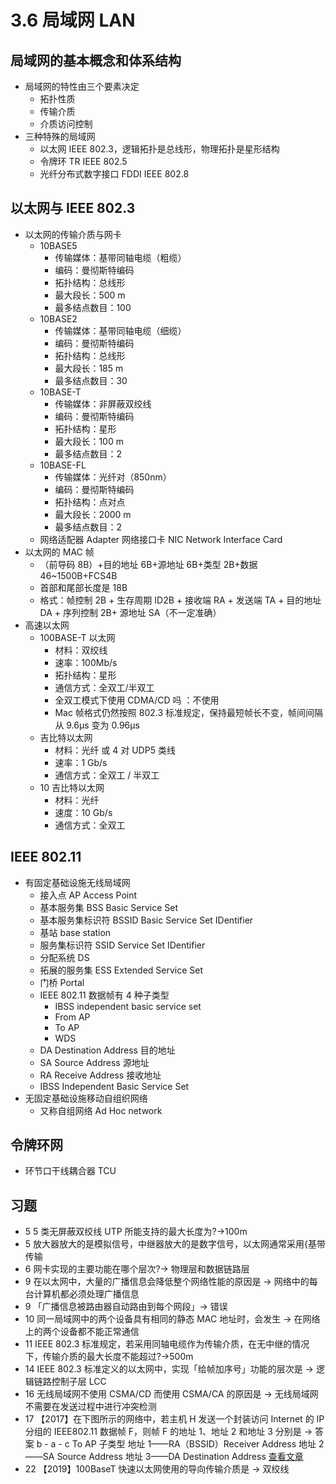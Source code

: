 # 3.6 局域网 LAN

## 局域网的基本概念和体系结构

- 局域网的特性由三个要素决定
  - 拓扑性质
  - 传输介质
  - 介质访问控制
- 三种特殊的局域网
  - 以太网 IEEE 802.3，逻辑拓扑是总线形，物理拓扑是星形结构
  - 令牌环 TR IEEE 802.5
  - 光纤分布式数字接口 FDDI IEEE 802.8

## 以太网与 IEEE 802.3

- 以太网的传输介质与网卡
  - 10BASE5
    - 传输媒体：基带同轴电缆（粗缆）
    - 编码：曼彻斯特编码
    - 拓扑结构：总线形
    - 最大段长：500 m
    - 最多结点数目：100
  - 10BASE2
    - 传输媒体：基带同轴电缆（细缆）
    - 编码：曼彻斯特编码
    - 拓扑结构：总线形
    - 最大段长：185 m
    - 最多结点数目：30
  - 10BASE-T
    - 传输媒体：非屏蔽双绞线
    - 编码：曼彻斯特编码
    - 拓扑结构：星形
    - 最大段长：100 m
    - 最多结点数目：2
  - 10BASE-FL
    - 传输媒体：光纤对（850nm）
    - 编码：曼彻斯特编码
    - 拓扑结构：点对点
    - 最大段长：2000 m
    - 最多结点数目：2
  - 网络适配器 Adapter 网络接口卡 NIC Network Interface Card
- 以太网的 MAC 帧
  - （前导码 8B）+目的地址 6B+源地址 6B+类型 2B+数据 46~1500B+FCS4B
  - 首部和尾部长度是 18B
  - 格式：帧控制 2B + 生存周期 ID2B + 接收端 RA + 发送端 TA + 目的地址 DA + 序列控制 2B+ 源地址 SA（不一定准确）
- 高速以太网
  - 100BASE-T 以太网
    - 材料：双绞线
    - 速率：100Mb/s
    - 拓扑结构：星形
    - 通信方式：全双工/半双工
    - 全双工模式下使用 CDMA/CD 吗 ：不使用
    - Mac 帧格式仍然按照 802.3 标准规定，保持最短帧长不变，帧间间隔从 9.6μs 变为 0.96μs
  - 吉比特以太网
    - 材料：光纤 或 4 对 UDP5 类线
    - 速率：1 Gb/s
    - 通信方式：全双工 / 半双工
  - 10 吉比特以太网
    - 材料：光纤
    - 速度：10 Gb/s
    - 通信方式：全双工

## IEEE 802.11

- 有固定基础设施无线局域网
  - 接入点 AP Access Point
  - 基本服务集 BSS Basic Service Set
  - 基本服务集标识符 BSSID Basic Service Set IDentifier
  - 基站 base station
  - 服务集标识符 SSID Service Set IDentifier
  - 分配系统 DS
  - 拓展的服务集 ESS Extended Service Set
  - 门桥 Portal
  - IEEE 802.11 数据帧有 4 种子类型
    - IBSS independent basic service set
    - From AP
    - To AP
    - WDS
  - DA Destination Address 目的地址
  - SA Source Address 源地址
  - RA Receive Address 接收地址
  - IBSS Independent Basic Service Set
- 无固定基础设施移动自组织网络
  - 又称自组网络 Ad Hoc network

## 令牌环网

- 环节口干线耦合器 TCU

## 习题

- 5 5 类无屏蔽双绞线 UTP 所能支持的最大长度为?→100m
- 5 放大器放大的是模拟信号，中继器放大的是数字信号，以太网通常采用{基带传输
- 6 网卡实现的主要功能在哪个层次?→ 物理层和数据链路层
- 9 在以太网中，大量的广播信息会降低整个网络性能的原因是 → 网络中的每台计算机都必须处理广播信息
- 9 「广播信息被路由器自动路由到每个网段」→ 错误
- 10 同一局域网中的两个设备具有相同的静态 MAC 地址时，会发生 → 在网络上的两个设备都不能正常通信
- 11 IEEE 802.3 标准规定，若采用同轴电缆作为传输介质，在无中继的情况下，传输介质的最大长度不能超过?→500m
- 14 IEEE 802.3 标准定义的以太网中，实现「给帧加序号」功能的层次是 → 逻辑链路控制子层 LCC
- 16 无线局域网不使用 CSMA/CD 而使用 CSMA/CA 的原因是 → 无线局域网不需要在发送过程中进行冲突检测
- 17 【2017】在下图所示的网络中，若主机 H 发送一个封装访问 Internet 的 IP 分组的 IEEE802.11 数据帧 F，则帧 F 的地址 1、地址 2 和地址 3 分别是 → 答案
  b - a - c
  To AP 子类型
  地址 1——RA（BSSID）Receiver Address
  地址 2——SA Source Address
  地址 3——DA Destination Address
  [查看文章](https://blog.csdn.net/chengwenyao18/article/details/7176090?utm_medium=distribute.pc_relevant.none-task-blog-2~default~baidujs_title~default-1.no_search_link&spm=1001.2101.3001.4242)
- 22 【2019】100BaseT 快速以太网使用的导向传输介质是 → 双绞线
